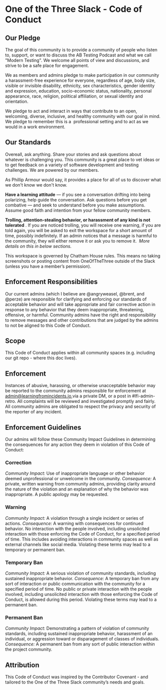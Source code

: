 # One of the Three Slack - Code of Conduct

## Our Pledge

The goal of this community is to provide a community of people who listen to, support, or want to discuss the AB Testing Podcast and what we call "Modern Testing". We welcome all points of view and discussions, and strive to be a safe place for engagement.

We as members and admins pledge to make participation in our community a harassment-free experience for everyone, regardless of age, body size, visible or invisible disability, ethnicity, sex characteristics, gender identity and expression, education, socio-economic status, nationality, personal appearance, race, religion, political affiliation, or sexual identity and orientation.

We pledge to act and interact in ways that contribute to an open, welcoming, diverse, inclusive, and healthy community with our goal in mind. We pledge to remember this is a ​ professional setting ​and to act as we would in a work environment.

## Our Standards

Overeall, ask anything. Share your stories and ask questions about whatever is challenging you. This community is a great place to vet ideas or to get feedback on a variety of software development and testing challenges. We are powered by our members.

As Phillip Armour would say, it provides a place for all of us to discover what we don't know we don't know.

**Have a learning attitude** ​— if you see a conversation drifting into being polarizing, help guide the conversation. Ask questions before you get combative — and seek to understand before you make assumptions. Assume good faith and intention from your fellow community members. 

**Trolling, attention-stealing behavior, or harassment of any kind is not tolerated** ​. If you are noticed trolling, you will receive one warning, if you are told again, you will be asked to exit the workspace for a short amount of time, possibly indefinitely. If an admin notices that a message is harmful to the community, they will either remove it or ask you to remove it. ​ _More details on this in below sections._

This workspace is governed by ​Chatham House rules​. This means no taking screenshots or posting content from OneOfTheThree outside of the Slack (unless you have a member’s permission). 

## Enforcement Responsibilities

Our current admins (which I believe are @angryweasel, @brent, and @perze) are responsible for clarifying and enforcing our standards of acceptable behavior and will take appropriate and fair corrective action in response to any behavior that they deem inappropriate, threatening, offensive, or harmful. Community admins have the right and responsibility to remove messages and other contributions that are judged by the admins to not be aligned to this Code of Conduct.

## Scope

This Code of Conduct applies within all community spaces (e.g. including our git repo - where this doc lives).

## Enforcement

Instances of abusive, harassing, or otherwise unacceptable behavior may be reported to the community admins responsible for enforcement at admin@learningfromincidents.io​, ​via a private DM, or a post in #lfi-admin-retro​. ​All complaints will be reviewed and investigated promptly and fairly. All community admins are obligated to respect the privacy and security of the reporter of any incident.

## Enforcement Guidelines

Our admins will follow these Community Impact Guidelines in determining the consequences for any action they deem in violation of this Code of Conduct:

### Correction

*Community Impact:* Use of inappropriate language or other behavior deemed unprofessional or unwelcome in the community.
*Consequence:* A private, written warning from community admins, providing clarity around the nature of the violation and an explanation of why the behavior was inappropriate. A public apology may be requested.

### Warning

*Community Impact:* A violation through a single incident or series of actions.
*Consequence:* A warning with consequences for continued behavior. No interaction with the people involved, including unsolicited interaction with those enforcing the Code of Conduct, for a specified period of time. This includes avoiding interactions in community spaces as well as external channels like social media. Violating these terms may lead to a temporary or permanent ban.

### Temporary Ban

*Community Impact:* A serious violation of community standards, including sustained inappropriate behavior.
*Consequence:* A temporary ban from any sort of interaction or public communication with the community for a specified period of time. No public or private interaction with the people involved, including unsolicited interaction with those enforcing the Code of Conduct, is allowed during this period. Violating these terms may lead to a permanent ban.

### Permanent Ban

*Community Impact:* Demonstrating a pattern of violation of community standards, including sustained inappropriate behavior, harassment of an individual, or aggression toward or disparagement of classes of individuals.
*Consequence:* A permanent ban from any sort of public interaction within the project community.

## Attribution

This Code of Conduct was inspired by the ​Contributor Covenant​ - and tailored to the One of the Three Slack community’s needs and goals.